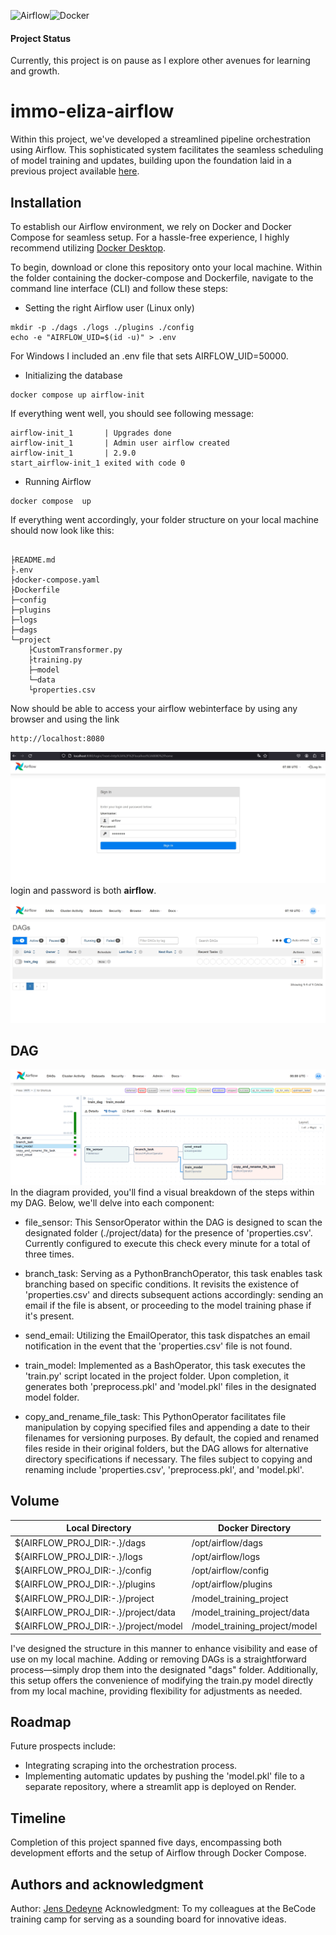 ![Airflow](https://img.shields.io/badge/Airflow-017CEE?style=for-the-badge&logo=Apache%20Airflow&logoColor=white)![Docker](https://img.shields.io/badge/Docker-2CA5E0?style=for-the-badge&logo=docker&logoColor=white)

#### Project Status
Currently, this project is on pause as I explore other avenues for learning and growth.

# immo-eliza-airflow

Within this project, we've developed a streamlined pipeline orchestration using Airflow. This sophisticated system facilitates the seamless scheduling of model training and updates, building upon the foundation laid in a previous project available [here](https://github.com/DedeyJ/immo-eliza-ml). 

## Installation

To establish our Airflow environment, we rely on Docker and Docker Compose for seamless setup. For a hassle-free experience, I highly recommend utilizing [Docker Desktop](https://www.docker.com/products/docker-desktop/).

To begin, download or clone this repository onto your local machine. Within the folder containing the docker-compose and Dockerfile, navigate to the command line interface (CLI) and follow these steps:

- Setting the right Airflow user (Linux only)
~~~
mkdir -p ./dags ./logs ./plugins ./config
echo -e "AIRFLOW_UID=$(id -u)" > .env
~~~

For Windows I included an .env file that sets AIRFLOW_UID=50000.

- Initializing the database

~~~
docker compose up airflow-init
~~~

If everything went well, you should see following message:
~~~
airflow-init_1       | Upgrades done
airflow-init_1       | Admin user airflow created
airflow-init_1       | 2.9.0
start_airflow-init_1 exited with code 0
~~~

- Running Airflow
~~~
docker compose  up
~~~

If everything went accordingly, your folder structure on your local machine should now look like this:
~~~

├README.md
├.env
├docker-compose.yaml
├Dockerfile
├─config
├─plugins
├─logs
├─dags
└─project
    ├CustomTransformer.py
    ├training.py
    ├─model
    └─data
	└properties.csv
~~~

Now should be able to access your airflow webinterface by using any browser and using the link 
~~~
http://localhost:8080
~~~
![Login](images/airflow-login.jpg)
login and password is both **airflow**.

![Main](images/airflow-main.jpg)

## DAG

![DAG](images/DAG_train_model.png)
In the diagram provided, you'll find a visual breakdown of the steps within my DAG. Below, we'll delve into each component:

- file_sensor: This SensorOperator within the DAG is designed to scan the designated folder (./project/data) for the presence of 'properties.csv'. Currently configured to execute this check every minute for a total of three times.

- branch_task: Serving as a PythonBranchOperator, this task enables task branching based on specific conditions. It revisits the existence of 'properties.csv' and directs subsequent actions accordingly: sending an email if the file is absent, or proceeding to the model training phase if it's present.

- send_email: Utilizing the EmailOperator, this task dispatches an email notification in the event that the 'properties.csv' file is not found.

- train_model: Implemented as a BashOperator, this task executes the 'train.py' script located in the project folder. Upon completion, it generates both 'preprocess.pkl' and 'model.pkl' files in the designated model folder.

- copy_and_rename_file_task: This PythonOperator facilitates file manipulation by copying specified files and appending a date to their filenames for versioning purposes. By default, the copied and renamed files reside in their original folders, but the DAG allows for alternative directory specifications if necessary. The files subject to copying and renaming include 'properties.csv', 'preprocess.pkl', and 'model.pkl'.

## Volume

|Local Directory|Docker Directory|
|---------------|----------------|
|${AIRFLOW_PROJ_DIR:-.}/dags|/opt/airflow/dags|
|${AIRFLOW_PROJ_DIR:-.}/logs|/opt/airflow/logs|
|${AIRFLOW_PROJ_DIR:-.}/config|/opt/airflow/config|
|${AIRFLOW_PROJ_DIR:-.}/plugins|/opt/airflow/plugins|
|${AIRFLOW_PROJ_DIR:-.}/project|/model_training_project|
|${AIRFLOW_PROJ_DIR:-.}/project/data|/model_training_project/data|
|${AIRFLOW_PROJ_DIR:-.}/project/model|/model_training_project/model|

I've designed the structure in this manner to enhance visibility and ease of use on my local machine. Adding or removing DAGs is a straightforward process—simply drop them into the designated "dags" folder. Additionally, this setup offers the convenience of modifying the train.py model directly from my local machine, providing flexibility for adjustments as needed.

## Roadmap

Future prospects include:

- Integrating scraping into the orchestration process.
- Implementing automatic updates by pushing the 'model.pkl' file to a separate repository, where a streamlit app is deployed on Render.

## Timeline
Completion of this project spanned five days, encompassing both development efforts and the setup of Airflow through Docker Compose.

## Authors and acknowledgment
Author: [Jens Dedeyne](https://www.linkedin.com/in/jens-dedeyne/)
Acknowledgment: To my colleagues at the BeCode training camp for serving as a sounding board for innovative ideas.
